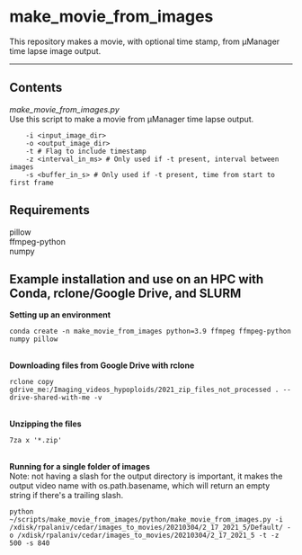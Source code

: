 # make_movie_from_images
This repository makes a movie, with optional time stamp, from µManager time lapse image output.

---

## Contents
*make_movie_from_images.py*  
Use this script to make a movie from µManager time lapse output.
<br>
````
    -i <input_image_dir>
    -o <output_image_dir>
    -t # Flag to include timestamp
    -z <interval_in_ms> # Only used if -t present, interval between images
    -s <buffer_in_s> # Only used if -t present, time from start to first frame
````

## Requirements
pillow  
ffmpeg-python  
numpy  

## Example installation and use on an HPC with Conda, rclone/Google Drive, and SLURM

**Setting up an environment**

````
conda create -n make_movie_from_images python=3.9 ffmpeg ffmpeg-python numpy pillow
````

<br> **Downloading files from Google Drive with rclone**

````
rclone copy gdrive_me:/Imaging_videos_hypoploids/2021_zip_files_not_processed . --drive-shared-with-me -v
````

<br> **Unzipping the files**

````
7za x '*.zip'
````

<br> **Running for a single folder of images**
<br> Note: not having a slash for the output directory is important, it makes the output video name with os.path.basename, which will return an empty string if there's a trailing slash.
````
python ~/scripts/make_movie_from_images/python/make_movie_from_images.py -i /xdisk/rpalaniv/cedar/images_to_movies/20210304/2_17_2021_5/Default/ -o /xdisk/rpalaniv/cedar/images_to_movies/20210304/2_17_2021_5 -t -z 500 -s 840
````
